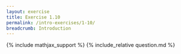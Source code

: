 ```yaml
---
layout: exercise
title: Exercise 1.10
permalink: /intro-exercises/1-10/
breadcrumb: Introduction
---
```


{% include mathjax_support %}
{% include_relative question.md %}
